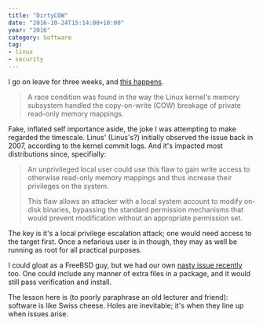 ```yaml
---
title: "DirtyCOW"
date: "2016-10-24T15:14:00+10:00"
year: "2016"
category: Software
tag: 
- linux
- security
---
```

I go on leave for three weeks, and [this happens].

> A race condition was found in the way the Linux kernel's memory subsystem handled the copy-on-write (COW) breakage of private read-only memory mappings.

Fake, inflated self importance aside, the joke I was attempting to make regarded the timescale. Linus' (Linus's?) initially observed the issue back in 2007, according to the kernel commit logs. And it's impacted most distributions since, specifially:

> An unprivileged local user could use this flaw to gain write access to otherwise read-only memory mappings and thus increase their privileges on the system.
> 
> This flaw allows an attacker with a local system account to modify on-disk binaries, bypassing the standard permission mechanisms that would prevent modification without an appropriate permission set.

The key is it's a local privilege escalation attack; one would need access to the target first. Once a nefarious user is in though, they may as well be running as root for all practical purposes.

I could gloat as a FreeBSD guy, but we had our own [nasty issue recently] too. One could include any manner of extra files in a package, and it would still pass verification and install.

The lesson here is (to poorly paraphrase an old lecturer and friend): software is like Swiss cheese. Holes are inevitable; it's when they line up when issues arise.

[this happens]: https://github.com/dirtycow/dirtycow.github.io/wiki/VulnerabilityDetails
[nasty issue recently]: https://www.freebsd.org/security/advisories/FreeBSD-SA-16:30.portsnap.asc
